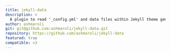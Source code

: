 ```yaml
---
title: jekyll-data
description: >
  A plugin to read '_config.yml' and data files within Jekyll theme gems
author: ashmaroli
git: git@github.com:ashmaroli/jekyll-data.git
repository: https://github.com/ashmaroli/jekyll-data
featured: true
compatible: v3
---
```

